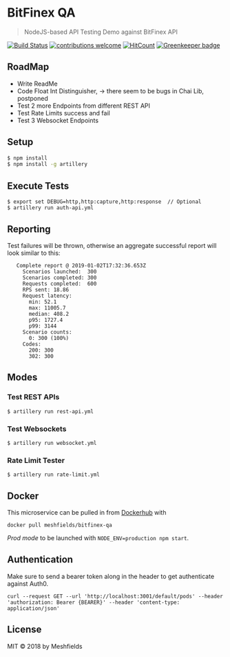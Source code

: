 # BitFinex QA
> NodeJS-based API Testing Demo against BitFinex API

[![Build Status](https://travis-ci.org/meshfields/bitfinex-qa.svg?branch=master)](https://travis-ci.org/meshfields/bitfinex-qa) 
[![contributions welcome](https://img.shields.io/badge/contributions-welcome-brightgreen.svg?style=flat)](https://github.com/meshfields/bitfinex-qa/issues) 
[![HitCount](http://hits.dwyl.io/meshfields/bitfinex-qa.svg)](http://hits.dwyl.io/meshfields/bitfinex-qa) 
[![Greenkeeper badge](https://badges.greenkeeper.io/meshfields/bitfinex-qa.svg)](https://greenkeeper.io/) 

## RoadMap

* Write ReadMe
* Code Float Int Distinguisher, -> there seem to be bugs in Chai Lib, postponed
* Test 2 more Endpoints from different REST API
* Test Rate Limits success and fail
* Test 3 Websocket Endpoints

## Setup

```bash
$ npm install
$ npm install -g artillery
```

## Execute Tests

```
$ export set DEBUG=http,http:capture,http:response  // Optional
$ artillery run auth-api.yml
```

## Reporting

Test failures will be thrown, otherwise an aggregate successful report will look similar to this:

```                 
   Complete report @ 2019-01-02T17:32:36.653Z
     Scenarios launched:  300
     Scenarios completed: 300
     Requests completed:  600
     RPS sent: 18.86
     Request latency:
       min: 52.1
       max: 11005.7
       median: 408.2
       p95: 1727.4
       p99: 3144
     Scenario counts:
       0: 300 (100%)
     Codes:
       200: 300
       302: 300
```

## Modes

### Test REST APIs

```
$ artillery run rest-api.yml
```

### Test Websockets

```
$ artillery run websocket.yml
```

### Rate Limit Tester

```
$ artillery run rate-limit.yml
```


## Docker

This microservice can be pulled in from [Dockerhub](https://hub.docker.com/r/meshfields/bitfinex-qa) with

`docker pull meshfields/bitfinex-qa`

*Prod mode* to be launched with `NODE_ENV=production npm start`.

## Authentication

Make sure to send a bearer token along in the header to get authenticate against Auth0.

```
curl --request GET --url 'http://localhost:3001/default/pods' --header 'authorization: Bearer {BEARER}' --header 'content-type: application/json'
```

## License

MIT © 2018 by Meshfields